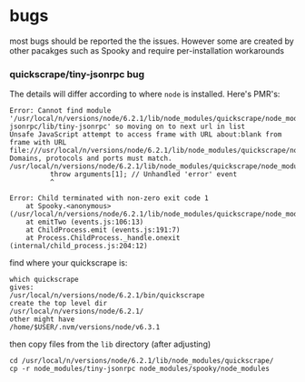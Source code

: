 # bugs

most bugs should be reported the the issues. However some are created by other pacakges such as Spooky and require 
per-installation workarounds 

### quickscrape/tiny-jsonrpc bug

The details will differ according to where `node` is installed. Here's PMR's:
```
Error: Cannot find module '/usr/local/n/versions/node/6.2.1/lib/node_modules/quickscrape/node_modules/spooky/lib/../node_modules/tiny-jsonrpc/lib/tiny-jsonrpc' so moving on to next url in list
Unsafe JavaScript attempt to access frame with URL about:blank from frame with URL file:///usr/local/n/versions/node/6.2.1/lib/node_modules/quickscrape/node_modules/casperjs/bin/bootstrap.js. Domains, protocols and ports must match.
/usr/local/n/versions/node/6.2.1/lib/node_modules/quickscrape/node_modules/eventemitter2/lib/eventemitter2.js:290
          throw arguments[1]; // Unhandled 'error' event
          ^

Error: Child terminated with non-zero exit code 1
    at Spooky.<anonymous> (/usr/local/n/versions/node/6.2.1/lib/node_modules/quickscrape/node_modules/spooky/lib/spooky.js:210:17)
    at emitTwo (events.js:106:13)
    at ChildProcess.emit (events.js:191:7)
    at Process.ChildProcess._handle.onexit (internal/child_process.js:204:12)
```
find where your quickscrape is:
```
which quickscrape
gives:
/usr/local/n/versions/node/6.2.1/bin/quickscrape
create the top level dir 
/usr/local/n/versions/node/6.2.1/
other might have 
/home/$USER/.nvm/versions/node/v6.3.1

```
then copy files from the `lib` directory (after adjusting)
```
cd /usr/local/n/versions/node/6.2.1/lib/node_modules/quickscrape/
cp -r node_modules/tiny-jsonrpc node_modules/spooky/node_modules
```
